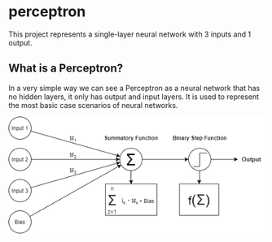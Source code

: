 # perceptron
This project represents a single-layer neural network with 3 inputs and 1 output.

## What is a Perceptron?
In a very simple way we can see a Perceptron as a neural network that has no hidden layers, it only has output and input layers.
It is used to represent the most basic case scenarios of neural networks.

![Diagram](https://github.com/ryzenboi98/perceptron/blob/main/structure.png)
